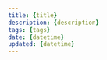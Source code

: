 ```yaml
---
title: {title}
description: {description}
tags: {tags}
date: {datetime}
updated: {datetime}
---
```


